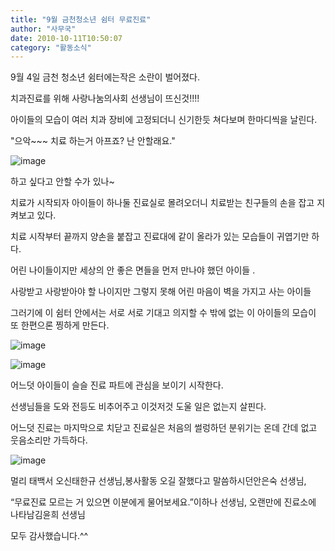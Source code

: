 ```yaml
---
title: "9월 금천청소년 쉼터 무료진료"
author: "사무국"
date: 2010-10-11T10:50:07
category: "활동소식"
---
```


9월 4일 금천 청소년 쉼터에는작은 소란이 벌어졌다.

치과진료를 위해 사랑나눔의사회 선생님이 뜨신것!!!!

아이들의 모습이 여러 치과 장비에 고정되더니 신기한듯 쳐다보며 한마디씩을 날린다.

\"으악~~~ 치료 하는거 아프죠? 난 안할래요.\"

![image](/files/attach/images/2318/436/002/2b41d245dee97ff52c0f93b05a1626e1.)

하고 싶다고 안할 수가 있나~

치료가 시작되자 아이들이 하나둘 진료실로 몰려오더니 치료받는 친구들의 손을 잡고 지켜보고 있다.

치료 시작부터 끝까지 양손을 붙잡고 진료대에 같이 올라가 있는 모습들이 귀엽기만 하다.

어린 나이들이지만 세상의 안 좋은 면들을 먼저 만나야 했던 아이들 .

사랑받고 사랑받아야 할 나이지만 그렇지 못해 어린 마음이 벽을 가지고 사는 아이들

그러기에 이 쉼터 안에서는 서로 서로 기대고 의지할 수 밖에 없는 이 아이들의 모습이 또 한편으론 찡하게 만든다.

![image](/files/attach/images/2318/436/002/53261d56cd1546761a7018c361fa89df.)

![image](/files/attach/images/2318/436/002/55fea88f3cd76e447e091dca7f80133a.)

어느덧 아이들이 슬슬 진료 파트에 관심을 보이기 시작한다.

선생님들을 도와 전등도 비추어주고 이것저것 도울 일은 없는지 살핀다.

어느덧 진료는 마지막으로 치닫고 진료실은 처음의 썰렁하던 분위기는 온데 간데 없고 웃음소리만 가득하다.

![image](/files/attach/images/2318/436/002/2c28bc7ad2689c1992e2f4d6569e9cb9.)

멀리 태백서 오신태한규 선생님,봉사활동 오길 잘했다고 말씀하시던안은숙 선생님,

“무료진료 모르는 거 있으면 이분에게 물어보세요.”이하나 선생님, 오랜만에 진료소에 나타남김윤희 선생님

모두 감사했습니다.^^
